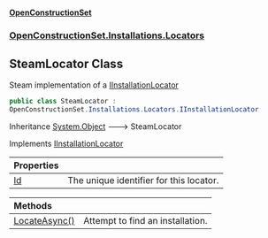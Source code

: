 #### [OpenConstructionSet](index.md 'index')
### [OpenConstructionSet.Installations.Locators](index.md#OpenConstructionSet_Installations_Locators 'OpenConstructionSet.Installations.Locators')
## SteamLocator Class
Steam implementation of a [IInstallationLocator](U3F_sqRL+Af4wVxU9_Eqrw.md 'OpenConstructionSet.Installations.Locators.IInstallationLocator')
```csharp
public class SteamLocator :
OpenConstructionSet.Installations.Locators.IInstallationLocator
```

Inheritance [System.Object](https://docs.microsoft.com/en-us/dotnet/api/System.Object 'System.Object') &#129106; SteamLocator  

Implements [IInstallationLocator](U3F_sqRL+Af4wVxU9_Eqrw.md 'OpenConstructionSet.Installations.Locators.IInstallationLocator')  

| Properties | |
| :--- | :--- |
| [Id](FagNIGSSa5XtWxMv7qyObQ.md 'OpenConstructionSet.Installations.Locators.SteamLocator.Id') | The unique identifier for this locator.<br/> |

| Methods | |
| :--- | :--- |
| [LocateAsync()](WcNlq3qF2pjriE3LFIupdg.md 'OpenConstructionSet.Installations.Locators.SteamLocator.LocateAsync()') | Attempt to find an installation.<br/> |
